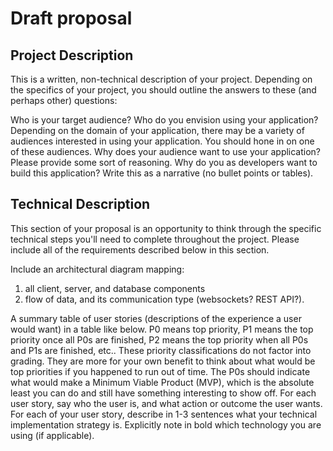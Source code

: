 # Draft proposal 

## Project Description 
This is a written, non-technical description of your project. Depending on the specifics of your project, you should outline the answers to these (and perhaps other) questions:

Who is your target audience?  Who do you envision using your application? Depending on the domain of your application, there may be a variety of audiences interested in using your application.  You should hone in on one of these audiences.
Why does your audience want to use your application? Please provide some sort of reasoning. 
Why do you as developers want to build this application?
Write this as a narrative (no bullet points or tables).

## Technical Description
This section of your proposal is an opportunity to think through the specific technical steps you'll need to complete throughout the project. Please include all of the requirements described below in this section. 

Include an architectural diagram mapping:
1) all client, server, and database components
2) flow of data, and its communication type (websockets? REST API?).

A summary table of user stories (descriptions of the experience a user would want) in a table like below.
P0 means top priority, P1 means the top priority once all P0s are finished, P2 means the top priority when all P0s and P1s are finished, etc.. These priority classifications do not factor into grading. They are more for your own benefit to think about what would be top priorities if you happened to run out of time. The P0s should indicate what would make a Minimum Viable Product (MVP), which is the absolute least you can do and still have something interesting to show off.
For each user story, say who the user is, and what action or outcome the user wants.
For each of your user story, describe in 1-3 sentences what your technical implementation strategy is. Explicitly note in bold which technology you are using (if applicable).